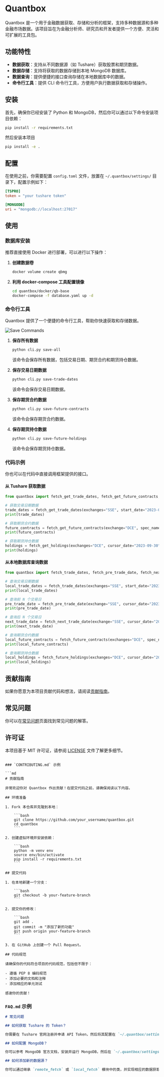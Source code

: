 # Quantbox

Quantbox 是一个用于金融数据获取、存储和分析的框架，支持多种数据源和多种金融市场数据。该项目旨在为金融分析师、研究员和开发者提供一个方便、灵活和可扩展的工具包。

## 功能特性

- **数据获取**：支持从不同数据源（如 Tushare）获取股票和期货数据。
- **数据存储**：支持将获取的数据存储到本地 MongoDB 数据库。
- **数据查询**：提供便捷的接口查询存储在本地数据库中的数据。
- **命令行工具**：提供 CLI 命令行工具，方便用户执行数据获取和存储操作。

## 安装

首先，确保你已经安装了 Python 和 MongoDB，然后你可以通过以下命令安装项目依赖：

```bash
pip install -r requirements.txt
```

然后安装本项目

```bash
pip install -e .
```

## 配置

在使用之前，你需要配置 `config.toml` 文件，放置在 `~/.quantbox/settings/` 目录下，配置示例如下：

```toml
[TSPRO]
token = "your tushare token"

[MONGODB]
uri = "mongodb://localhost:27017"
```

## 使用

### 数据库安装
推荐直接使用 Docker 进行部署，可以进行以下操作：
1. **创建数据卷**
    ```bash
    docker volume create qbmg
    ```
2. **利用 docker-compose 工具配置镜像**
    ```bash
    cd quantbox/docker/qb-base
    docker-compose -f database.yaml up -d
    ```

### 命令行工具

Quantbox 提供了一个便捷的命令行工具，帮助你快速获取和存储数据。

![Save Commands](images/save_commands.png)

1. **保存所有数据**

    ```bash
    python cli.py save-all
    ```

    该命令会保存所有数据，包括交易日期、期货合约和期货持仓数据。

2. **保存交易日期数据**

    ```bash
    python cli.py save-trade-dates
    ```

    该命令会保存交易日期数据。

3. **保存期货合约数据**

    ```bash
    python cli.py save-future-contracts
    ```

    该命令会保存期货合约数据。

4. **保存期货持仓数据**

    ```bash
    python cli.py save-future-holdings
    ```

    该命令会保存期货持仓数据。

### 代码示例

你也可以在代码中直接调用框架提供的接口。

#### 从 Tushare 获取数据

```python
from quantbox import fetch_get_trade_dates, fetch_get_future_contracts, fetch_get_holdings

# 获取交易日期数据
trade_dates = fetch_get_trade_dates(exchanges="SSE", start_date="2023-01-01", end_date="2023-12-31")
print(trade_dates)

# 获取期货合约数据
future_contracts = fetch_get_future_contracts(exchange="DCE", spec_name="豆粕")
print(future_contracts)

# 获取期货持仓数据
holdings = fetch_get_holdings(exchanges="DCE", cursor_date="2023-09-30")
print(holdings)
```

#### 从本地数据库查询数据

```python
from quantbox import fetch_trade_dates, fetch_pre_trade_date, fetch_next_trade_date, fetch_future_contracts, fetch_future_holdings

# 查询交易日期数据
local_trade_dates = fetch_trade_dates(exchanges="SSE", start_date="2023-01-01", end_date="2023-12-31")
print(local_trade_dates)

# 查询前 N 个交易日
pre_trade_date = fetch_pre_trade_date(exchange="SSE", cursor_date="2023-09-30", n=1)
print(pre_trade_date)

# 查询后 N 个交易日
next_trade_date = fetch_next_trade_date(exchange="SSE", cursor_date="2023-09-30", n=1)
print(next_trade_date)

# 查询期货合约数据
local_future_contracts = fetch_future_contracts(exchanges="DCE", spec_name="豆粕")
print(local_future_contracts)

# 查询期货持仓数据
local_holdings = fetch_future_holdings(exchanges="DCE", cursor_date="2023-09-30")
print(local_holdings)
```

## 贡献指南

如果你愿意为本项目贡献代码和想法，请阅读[贡献指南](CONTRIBUTING.md)。

## 常见问题

你可以在[常见问题](FAQ.md)页面找到常见问题的解答。

## 许可证

本项目基于 MIT 许可证，请参阅 [LICENSE](LICENSE) 文件了解更多细节。
```

### `CONTRIBUTING.md` 示例

```md
# 贡献指南

非常欢迎你对 Quantbox 作出贡献！在提交代码之前，请确保阅读以下内容。

## 环境准备

1. Fork 本仓库并克隆到本地：

    ```bash
    git clone https://github.com/your_username/quantbox.git
    cd quantbox
    ```

2. 创建虚拟环境并安装依赖：

    ```bash
    python -m venv env
    source env/bin/activate
    pip install -r requirements.txt
    ```

## 提交代码

1. 在本地新建一个分支：

    ```bash
    git checkout -b your-feature-branch
    ```

2. 提交你的修改：

    ```bash
    git add .
    git commit -m "添加了新的功能"
    git push origin your-feature-branch
    ```

3. 在 GitHub 上创建一个 Pull Request。

## 代码规范

请确保你的代码符合项目的代码规范，包括但不限于：

- 遵循 PEP 8 编码规范
- 添加必要的文档和注释
- 添加相应的单元测试

感谢你的贡献！
```

### `FAQ.md` 示例

```md
# 常见问题

## 如何获取 Tushare 的 Token？

你需要在 Tushare 官网注册并申请 API Token，然后将其配置在 `~/.quantbox/settings/config.toml` 文件中。

## 如何配置 MongoDB？

你可以参考 MongoDB 官方文档，安装并运行 MongoDB，然后在 `~/.quantbox/settings/config.toml` 文件中配置连接 URI。

## 如何添加新的数据源？

你可以通过继承 `remote_fetch` 或 `local_fetch` 模块中的类，并实现相应的数据获取和存储方法。
